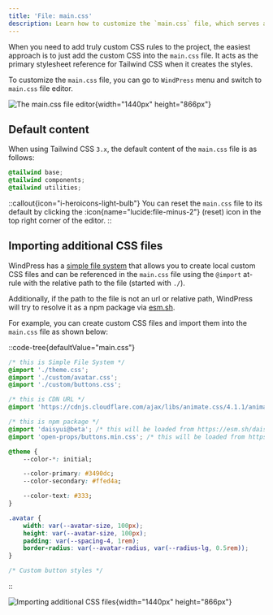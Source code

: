 ```yaml
---
title: 'File: main.css'
description: Learn how to customize the `main.css` file, which serves as the styles entry point for Tailwind CSS `3.x` in your project.
---
```


When you need to add truly custom CSS rules to the project, the easiest approach is to just add the custom CSS into the `main.css` file. It acts as the primary stylesheet reference for Tailwind CSS when it creates the styles.

To customize the `main.css` file, you can go to `WindPress` menu and switch to `main.css` file editor.

![The `main.css` file editor](/img/content/docs/configuration/file-main-css/screenshot-1.png){width="1440px" height="866px"}

## Default content

When using Tailwind CSS `3.x`, the default content of the `main.css` file is as follows:

```css [main.css]
@tailwind base;
@tailwind components;
@tailwind utilities;
```

::callout{icon="i-heroicons-light-bulb"}
You can reset the `main.css` file to its default by clicking the :icon{name="lucide:file-minus-2"} (reset) icon in the top right corner of the editor.
::

## Importing additional CSS files

WindPress has a [simple file system](/docs/advanced/simple-file-system/) that allows you to create local custom CSS files and can be referenced in the `main.css` file using the `@import` at-rule with the relative path to the file (started with `./`).

Additionally, if the path to the file is not an url or relative path, WindPress will try to resolve it as a npm package via [esm.sh](https://esm.sh/).

For example, you can create custom CSS files and import them into the `main.css` file as shown below:

::code-tree{defaultValue="main.css"}

```css [main.css]
/* this is Simple File System */
@import './theme.css';
@import './custom/avatar.css';
@import './custom/buttons.css';

/* this is CDN URL */
@import 'https://cdnjs.cloudflare.com/ajax/libs/animate.css/4.1.1/animate.min.css';

/* this is npm package */
@import 'daisyui@beta'; /* this will be loaded from https://esm.sh/daisyui@beta/index.css */
@import 'open-props/buttons.min.css'; /* this will be loaded from https://esm.sh/open-props/buttons.min.css */
```

```css [theme.css]
@theme {
    --color-*: initial;

    --color-primary: #3490dc;
    --color-secondary: #ffed4a;

    --color-text: #333;
}
```

```css [custom/avatar.css]
.avatar {
    width: var(--avatar-size, 100px);
    height: var(--avatar-size, 100px);
    padding: var(--spacing-4, 1rem);
    border-radius: var(--avatar-radius, var(--radius-lg, 0.5rem));
}
```

```css [custom/buttons.css]
/* Custom button styles */
```
::

![Importing additional CSS files](/img/content/docs/configuration/file-main-css/screenshot-2.png){width="1440px" height="866px"}
